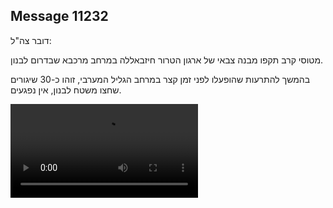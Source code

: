 ## Message 11232

דובר צה"ל:

מטוסי קרב תקפו מבנה צבאי של ארגון הטרור חיזבאללה במרחב מרכבא שבדרום לבנון.

בהמשך להתרעות שהופעלו לפני זמן קצר במרחב הגליל המערבי, זוהו כ-30 שיגורים שחצו משטח לבנון, אין נפגעים.

![Video](11232/11232_media.mp4)
